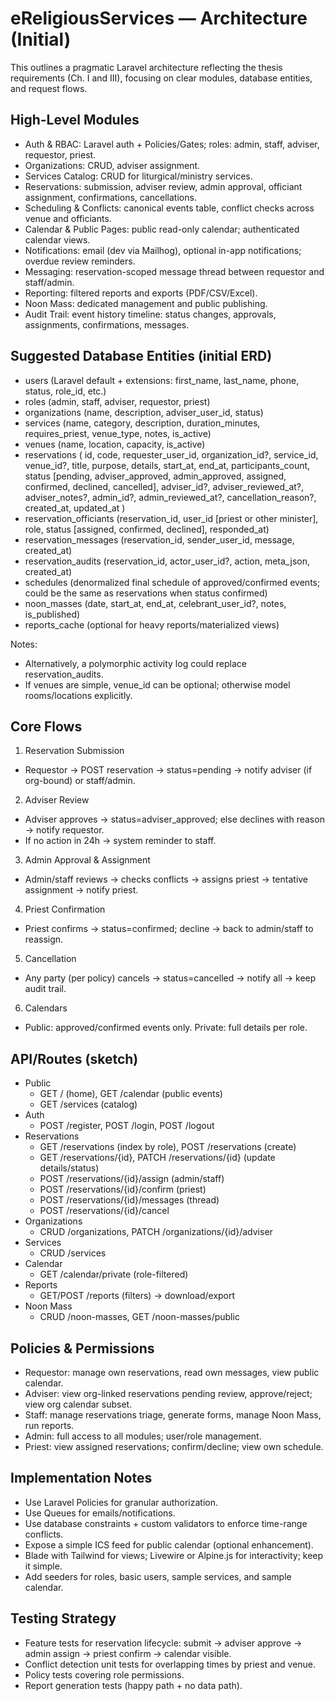 # eReligiousServices — Architecture (Initial)

This outlines a pragmatic Laravel architecture reflecting the thesis requirements (Ch. I and III), focusing on clear modules, database entities, and request flows.

## High-Level Modules

-   Auth & RBAC: Laravel auth + Policies/Gates; roles: admin, staff, adviser, requestor, priest.
-   Organizations: CRUD, adviser assignment.
-   Services Catalog: CRUD for liturgical/ministry services.
-   Reservations: submission, adviser review, admin approval, officiant assignment, confirmations, cancellations.
-   Scheduling & Conflicts: canonical events table, conflict checks across venue and officiants.
-   Calendar & Public Pages: public read-only calendar; authenticated calendar views.
-   Notifications: email (dev via Mailhog), optional in-app notifications; overdue review reminders.
-   Messaging: reservation-scoped message thread between requestor and staff/admin.
-   Reporting: filtered reports and exports (PDF/CSV/Excel).
-   Noon Mass: dedicated management and public publishing.
-   Audit Trail: event history timeline: status changes, approvals, assignments, confirmations, messages.

## Suggested Database Entities (initial ERD)

-   users (Laravel default + extensions: first_name, last_name, phone, status, role_id, etc.)
-   roles (admin, staff, adviser, requestor, priest)
-   organizations (name, description, adviser_user_id, status)
-   services (name, category, description, duration_minutes, requires_priest, venue_type, notes, is_active)
-   venues (name, location, capacity, is_active)
-   reservations (
    id, code, requester_user_id, organization_id?, service_id, venue_id?, title, purpose, details,
    start_at, end_at, participants_count, status [pending, adviser_approved, admin_approved, assigned, confirmed, declined, cancelled],
    adviser_id?, adviser_reviewed_at?, adviser_notes?, admin_id?, admin_reviewed_at?, cancellation_reason?,
    created_at, updated_at
    )
-   reservation_officiants (reservation_id, user_id [priest or other minister], role, status [assigned, confirmed, declined], responded_at)
-   reservation_messages (reservation_id, sender_user_id, message, created_at)
-   reservation_audits (reservation_id, actor_user_id?, action, meta_json, created_at)
-   schedules (denormalized final schedule of approved/confirmed events; could be the same as reservations when status confirmed)
-   noon_masses (date, start_at, end_at, celebrant_user_id?, notes, is_published)
-   reports_cache (optional for heavy reports/materialized views)

Notes:

-   Alternatively, a polymorphic activity log could replace reservation_audits.
-   If venues are simple, venue_id can be optional; otherwise model rooms/locations explicitly.

## Core Flows

1. Reservation Submission

-   Requestor -> POST reservation -> status=pending -> notify adviser (if org-bound) or staff/admin.

2. Adviser Review

-   Adviser approves -> status=adviser_approved; else declines with reason -> notify requestor.
-   If no action in 24h -> system reminder to staff.

3. Admin Approval & Assignment

-   Admin/staff reviews -> checks conflicts -> assigns priest -> tentative assignment -> notify priest.

4. Priest Confirmation

-   Priest confirms -> status=confirmed; decline -> back to admin/staff to reassign.

5. Cancellation

-   Any party (per policy) cancels -> status=cancelled -> notify all -> keep audit trail.

6. Calendars

-   Public: approved/confirmed events only. Private: full details per role.

## API/Routes (sketch)

-   Public
    -   GET / (home), GET /calendar (public events)
    -   GET /services (catalog)
-   Auth
    -   POST /register, POST /login, POST /logout
-   Reservations
    -   GET /reservations (index by role), POST /reservations (create)
    -   GET /reservations/{id}, PATCH /reservations/{id} (update details/status)
    -   POST /reservations/{id}/assign (admin/staff)
    -   POST /reservations/{id}/confirm (priest)
    -   POST /reservations/{id}/messages (thread)
    -   POST /reservations/{id}/cancel
-   Organizations
    -   CRUD /organizations, PATCH /organizations/{id}/adviser
-   Services
    -   CRUD /services
-   Calendar
    -   GET /calendar/private (role-filtered)
-   Reports
    -   GET/POST /reports (filters) -> download/export
-   Noon Mass
    -   CRUD /noon-masses, GET /noon-masses/public

## Policies & Permissions

-   Requestor: manage own reservations, read own messages, view public calendar.
-   Adviser: view org-linked reservations pending review, approve/reject; view org calendar subset.
-   Staff: manage reservations triage, generate forms, manage Noon Mass, run reports.
-   Admin: full access to all modules; user/role management.
-   Priest: view assigned reservations; confirm/decline; view own schedule.

## Implementation Notes

-   Use Laravel Policies for granular authorization.
-   Use Queues for emails/notifications.
-   Use database constraints + custom validators to enforce time-range conflicts.
-   Expose a simple ICS feed for public calendar (optional enhancement).
-   Blade with Tailwind for views; Livewire or Alpine.js for interactivity; keep it simple.
-   Add seeders for roles, basic users, sample services, and sample calendar.

## Testing Strategy

-   Feature tests for reservation lifecycle: submit -> adviser approve -> admin assign -> priest confirm -> calendar visible.
-   Conflict detection unit tests for overlapping times by priest and venue.
-   Policy tests covering role permissions.
-   Report generation tests (happy path + no data path).
